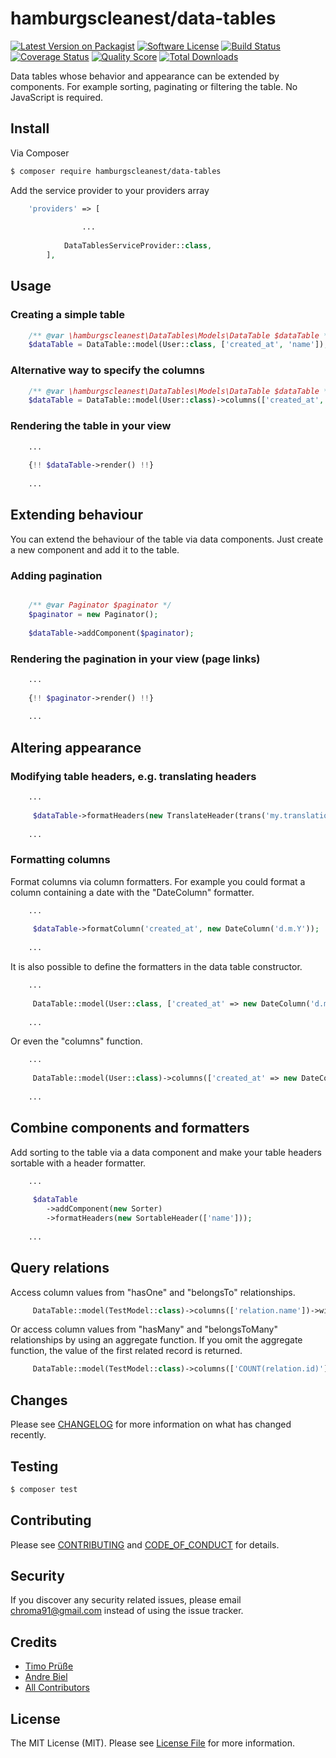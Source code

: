 # hamburgscleanest/data-tables

[![Latest Version on Packagist][ico-version]][link-packagist]
[![Software License][ico-license]](LICENSE.md)
[![Build Status][ico-travis]][link-travis]
[![Coverage Status][ico-scrutinizer]][link-scrutinizer]
[![Quality Score][ico-code-quality]][link-code-quality]
[![Total Downloads][ico-downloads]][link-downloads]

Data tables whose behavior and appearance can be extended by components.
For example sorting, paginating or filtering the table. 
No JavaScript is required.


## Install

Via Composer

``` bash
$ composer require hamburgscleanest/data-tables
```

Add the service provider to your providers array
``` php
    'providers' => [
                
                ...
           
            DataTablesServiceProvider::class,
        ],
```

## Usage

### Creating a simple table

``` php
    /** @var \hamburgscleanest\DataTables\Models\DataTable $dataTable */
    $dataTable = DataTable::model(User::class, ['created_at', 'name']);
```

### Alternative way to specify the columns

``` php
    /** @var \hamburgscleanest\DataTables\Models\DataTable $dataTable */
    $dataTable = DataTable::model(User::class)->columns(['created_at', 'name']);
```

### Rendering the table in your view

``` php
    ...
    
    {!! $dataTable->render() !!}
    
    ...
```

## Extending behaviour

You can extend the behaviour of the table via data components.
Just create a new component and add it to the table.

### Adding pagination

``` php

    /** @var Paginator $paginator */
    $paginator = new Paginator();
    
    $dataTable->addComponent($paginator);
```

### Rendering the pagination in your view (page links)

``` php   
    ...
    
    {!! $paginator->render() !!}
    
    ...
```

## Altering appearance

### Modifying table headers, e.g. translating headers

``` php   
    ...
    
     $dataTable->formatHeaders(new TranslateHeader(trans('my.translations')));
    
    ...
```

### Formatting columns

Format columns via column formatters. 
For example you could format a column containing a date with the "DateColumn" formatter.

``` php   
    ...
    
     $dataTable->formatColumn('created_at', new DateColumn('d.m.Y'));
    
    ...
```

It is also possible to define the formatters in the data table constructor.

``` php   
    ...
    
     DataTable::model(User::class, ['created_at' => new DateColumn('d.m.Y')]);
    
    ...
```

Or even the "columns" function.

``` php   
    ...
    
     DataTable::model(User::class)->columns(['created_at' => new DateColumn('d.m.Y')]);
    
    ...
```

## Combine components and formatters

Add sorting to the table via a data component and make your table headers sortable with a header formatter.

``` php   
    ...
    
     $dataTable
        ->addComponent(new Sorter)
        ->formatHeaders(new SortableHeader(['name']));
    
    ...
```

## Query relations

Access column values from "hasOne" and "belongsTo" relationships.

``` php       
     DataTable::model(TestModel::class)->columns(['relation.name'])->with(['relation']);
```

Or access column values from "hasMany" and "belongsToMany" relationships by using an aggregate function.
If you omit the aggregate function, the value of the first related record is returned.

``` php       
     DataTable::model(TestModel::class)->columns(['COUNT(relation.id)'])->with(['relation']);
```

## Changes

Please see [CHANGELOG](CHANGELOG.md) for more information on what has changed recently.

## Testing

``` bash
$ composer test
```

## Contributing

Please see [CONTRIBUTING](CONTRIBUTING.md) and [CODE_OF_CONDUCT](CODE_OF_CONDUCT.md) for details.

## Security

If you discover any security related issues, please email chroma91@gmail.com instead of using the issue tracker.

## Credits

- [Timo Prüße][link-author]
- [Andre Biel][link-andre]
- [All Contributors][link-contributors]

## License

The MIT License (MIT). Please see [License File](LICENSE.md) for more information.

[ico-version]: https://img.shields.io/packagist/v/hamburgscleanest/data-tables.svg?style=flat-square
[ico-license]: https://img.shields.io/badge/license-MIT-brightgreen.svg?style=flat-square
[ico-travis]: https://img.shields.io/travis/hamburgscleanest/data-tables/master.svg?style=flat-square
[ico-scrutinizer]: https://img.shields.io/scrutinizer/coverage/g/hamburgscleanest/data-tables.svg?style=flat-square
[ico-code-quality]: https://img.shields.io/scrutinizer/g/hamburgscleanest/data-tables.svg?style=flat-square
[ico-downloads]: https://img.shields.io/packagist/dt/hamburgscleanest/data-tables.svg?style=flat-square

[link-packagist]: https://packagist.org/packages/hamburgscleanest/data-tables
[link-travis]: https://travis-ci.org/hamburgscleanest/data-tables
[link-scrutinizer]: https://scrutinizer-ci.com/g/hamburgscleanest/data-tables/code-structure
[link-code-quality]: https://scrutinizer-ci.com/g/hamburgscleanest/data-tables
[link-downloads]: https://packagist.org/packages/hamburgscleanest/data-tables
[link-author]: https://github.com/Chroma91
[link-andre]: https://github.com/karllson
[link-contributors]: ../../contributors
